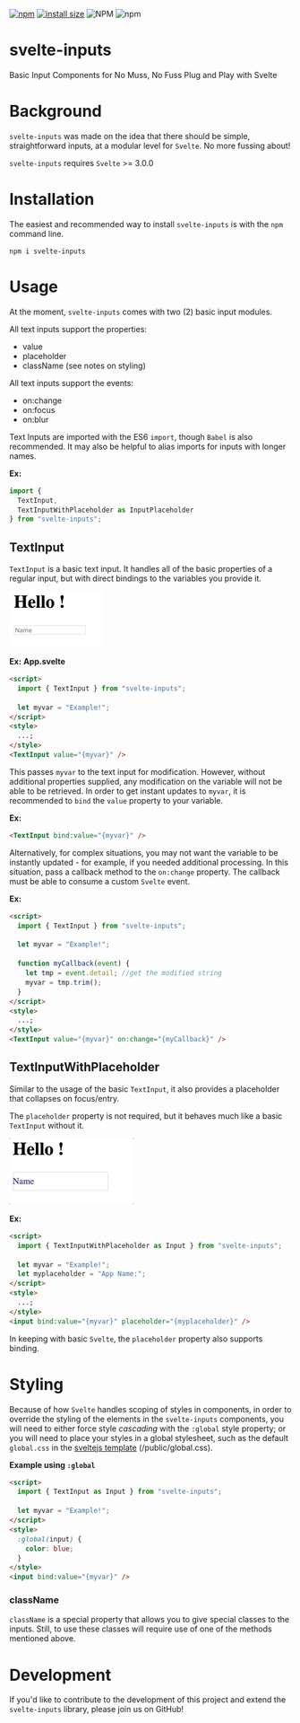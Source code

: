 [![npm](https://img.shields.io/npm/v/svelte-inputs)](https://www.npmjs.com/package/svelte-inputs)
[![install size](https://packagephobia.now.sh/badge?p=svelte-inputs)](https://packagephobia.now.sh/result?p=svelte-inputs)
![NPM](https://img.shields.io/npm/l/svelte-inputs)
![npm](https://img.shields.io/npm/dw/svelte-inputs)

# svelte-inputs

Basic Input Components for No Muss, No Fuss Plug and Play with Svelte

# Background

`svelte-inputs` was made on the idea that there should be simple, straightforward inputs, at a modular level for `Svelte`. No more fussing about!

`svelte-inputs` requires `Svelte` >= 3.0.0

# Installation

The easiest and recommended way to install `svelte-inputs` is with the `npm` command line.

```
npm i svelte-inputs
```

# Usage

At the moment, `svelte-inputs` comes with two (2) basic input modules.

All text inputs support the properties:

- value
- placeholder
- className (see notes on styling)

All text inputs support the events:

- on:change
- on:focus
- on:blur

Text Inputs are imported with the ES6 `import`, though `Babel` is also recommended.
It may also be helpful to alias imports for inputs with longer names.

**Ex:**

```js
import {
  TextInput,
  TextInputWithPlaceholder as InputPlaceholder
} from "svelte-inputs";
```

## TextInput

`TextInput` is a basic text input. It handles all of the basic properties of a regular input, but with direct bindings to the variables you provide it.

![TextInput](img/TextInputDemo.gif)

**Ex:**
**App.svelte**

```html
<script>
  import { TextInput } from "svelte-inputs";

  let myvar = "Example!";
</script>
<style>
  ...;
</style>
<TextInput value="{myvar}" />
```

This passes `myvar` to the text input for modification. However, without additional properties supplied, any modification on the variable will not be able to be retrieved.
In order to get instant updates to `myvar`, it is recommended to `bind` the `value` property to your variable.

**Ex:**

```html
<TextInput bind:value="{myvar}" />
```

Alternatively, for complex situations, you may not want the variable to be instantly updated - for example, if you needed additional processing.
In this situation, pass a callback method to the `on:change` property. The callback must be able to consume a custom `Svelte` event.

**Ex:**

```html
<script>
  import { TextInput } from "svelte-inputs";

  let myvar = "Example!";

  function myCallback(event) {
    let tmp = event.detail; //get the modified string
    myvar = tmp.trim();
  }
</script>
<style>
  ...;
</style>
<TextInput value="{myvar}" on:change="{myCallback}" />
```

## TextInputWithPlaceholder

Similar to the usage of the basic `TextInput`, it also provides a placeholder that collapses on focus/entry.

The `placeholder` property is not required, but it behaves much like a basic `TextInput` without it.

![TextInputWithPlaceholder](img/TextInputWithPlaceholderDemo.gif)

**Ex:**

```html
<script>
  import { TextInputWithPlaceholder as Input } from "svelte-inputs";

  let myvar = "Example!";
  let myplaceholder = "App Name:";
</script>
<style>
  ...;
</style>
<input bind:value="{myvar}" placeholder="{myplaceholder}" />
```

In keeping with basic `Svelte`, the `placeholder` property also supports binding.

# Styling

Because of how `Svelte` handles scoping of styles in components, in order to override the styling of the elements in the `svelte-inputs` components,
you will need to either force style _cascading_ with the `:global` style property;
or you will need to place your styles in a global stylesheet, such as the default `global.css`
in the [sveltejs template](https://github.com/sveltejs/template) (/public/global.css).

**Example using `:global`**

```html
<script>
  import { TextInput as Input } from "svelte-inputs";

  let myvar = "Example!";
</script>
<style>
  :global(input) {
    color: blue;
  }
</style>
<input bind:value="{myvar}" />
```

### **className**

`className` is a special property that allows you to give special classes to the inputs.
Still, to use these classes will require use of one of the methods mentioned above.

# Development

If you'd like to contribute to the development of this project and extend the `svelte-inputs`
library, please join us on GitHub!
